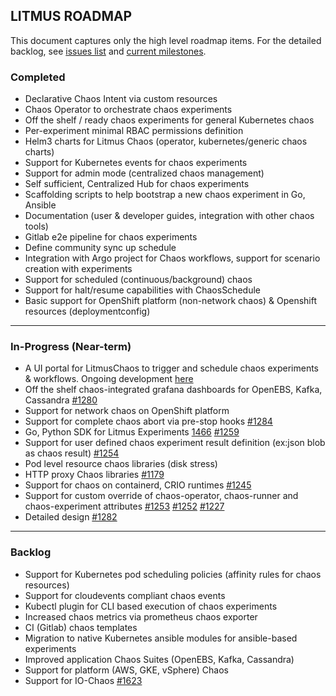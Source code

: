 ## LITMUS ROADMAP

This document captures only the high level roadmap items. For the detailed backlog, see [issues list](https://github.com/litmuschaos/litmus/issues) and [current milestones](https://github.com/litmuschaos/litmus/milestones). 

### Completed

-   Declarative Chaos Intent via custom resources
-   Chaos Operator to orchestrate chaos experiments
-   Off the shelf / ready chaos experiments for general Kubernetes chaos
-   Per-experiment minimal RBAC permissions definition
-   Helm3 charts for Litmus Chaos (operator, kubernetes/generic chaos charts)
-   Support for Kubernetes events for chaos experiments
-   Support for admin mode (centralized chaos management) 
-   Self sufficient, Centralized Hub for chaos experiments
-   Scaffolding scripts to help bootstrap a new chaos experiment in Go, Ansible
-   Documentation (user & developer guides, integration with other chaos tools)
-   Gitlab e2e pipeline for chaos experiments
-   Define community sync up schedule 
-   Integration with Argo project for Chaos workflows, support for scenario creation with experiments
-   Support for scheduled (continuous/background) chaos  
-   Support for halt/resume capabilities with ChaosSchedule
-   Basic support for OpenShift platform (non-network chaos) & Openshift resources (deploymentconfig)  

------

### In-Progress (Near-term) 

-   A UI portal for LitmusChaos to trigger and schedule chaos experiments & workflows. Ongoing development [here](https://github.com/litmuschaos/litmus-portal)
-   Off the shelf chaos-integrated grafana dashboards for OpenEBS, Kafka, Cassandra [#1280](https://github.com/litmuschaos/litmus/issues/1280)
-   Support for network chaos on OpenShift platform
-   Support for complete chaos abort via pre-stop hooks [#1284](https://github.com/litmuschaos/litmus/issues/1284)
-   Go, Python SDK for Litmus Experiments [1466](https://github.com/litmuschaos/litmus/issues/1466) [#1259](https://github.com/litmuschaos/litmus/issues/1259)
-   Support for user defined chaos experiment result definition (ex:json blob as chaos result) [#1254](https://github.com/litmuschaos/litmus/issues/1254)
-   Pod level resource chaos libraries (disk stress)
-   HTTP proxy Chaos libraries [#1179](https://github.com/litmuschaos/litmus/issues/1179)
-   Support for chaos on containerd, CRIO runtimes [#1245](https://github.com/litmuschaos/litmus/issues/1245)
-   Support for custom override of chaos-operator, chaos-runner and chaos-experiment attributes [#1253](https://github.com/litmuschaos/litmus/issues/1253) [#1252](https://github.com/litmuschaos/litmus/issues/1252) [#1227](https://github.com/litmuschaos/litmus/issues/1227)
-   Detailed design [#1282](https://github.com/litmuschaos/litmus/issues/1282)

------

### Backlog

-   Support for Kubernetes pod scheduling policies (affinity rules for chaos resources)
-   Support for cloudevents compliant chaos events
-   Kubectl plugin for CLI based execution of chaos experiments
-   Increased chaos metrics via prometheus chaos exporter
-   CI (Gitlab) chaos templates
-   Migration to native Kubernetes ansible modules for ansible-based experiments
-   Improved application Chaos Suites (OpenEBS, Kafka, Cassandra) 
-   Support for platform (AWS, GKE, vSphere) Chaos  
-   Support for IO-Chaos [#1623](https://github.com/litmuschaos/litmus/issues/1623)
